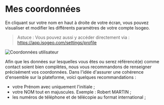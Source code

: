 # Mes coordonnées

En cliquant sur votre nom en haut à droite de votre écran, vous pouvez visualiser et modifier les différents paramètres de votre compte Isogeo.

> Astuce : Vous pouvez aussi y accéder directement via : https://app.isogeo.com/settings/profile

![Coordonnées utilisateur](/images/user_profile_coordinates.png "Renseigner mes coordonnées")

 Afin que les données sur lesquelles vous êtes ou serez référencé(e) comme contact soient bien complètes, nous vous recommandons de renseigner précisément vos coordonnées. Dans l&apos;idée d&apos;assurer une cohérence d&apos;ensemble sur la plateforme, voici quelques recommandations :

 * votre Prénom avec uniquement l&apos;initiale ;
 * votre NOM tout en majuscules. Exemple : Robert MARTIN ;
 * les numéros de téléphone et de télécopie au format international ;
